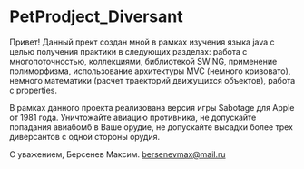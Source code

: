 # PetProdject_Diversant
Привет!
Данный прект создан мной в рамках изучения языка java с целью получения практики в следующих разделах:
работа с многопоточностью, коллекциями, библиотекой SWING, применение полиморфизма, использование архитектуры MVC (немного кривовато), 
немного математики (расчет траекторий движущихся объектов), работа с properties.

В рамках данного проекта реализована версия игры Sabotage  для Apple от 1981 года.
Уничтожайте авиацию противника, не допускайте попадания авиабомб в Ваше орудие, не допускайте высадки более трех диверсантов с одной стороны орудия.

С уважением, 
Берсенев Максим.
bersenevmax@mail.ru

